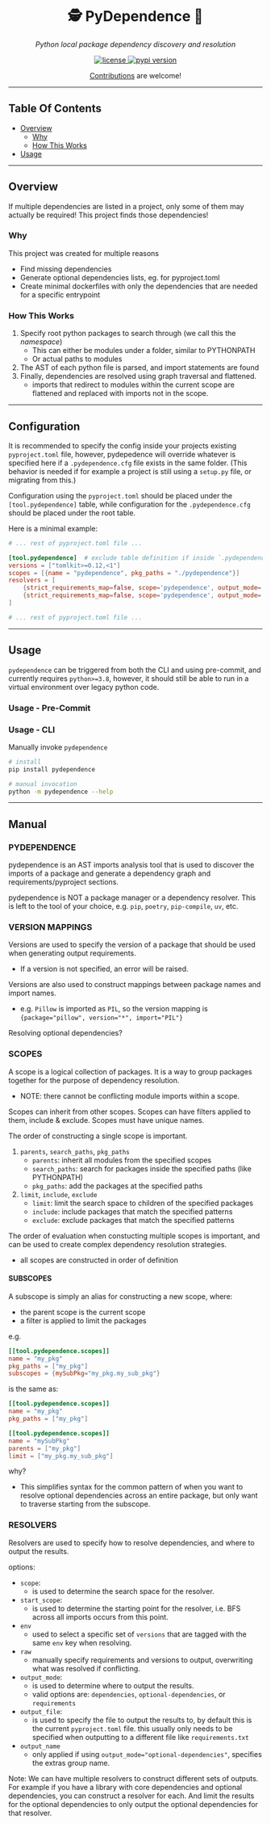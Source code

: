 
<p align="center">
    <h1 align="center">🕵️ PyDependence 🐍</h1>
    <p align="center">
        <i>Python local package dependency discovery and resolution</i>
    </p>
</p>

<p align="center">
    <a href="https://choosealicense.com/licenses/mit/" target="_blank">
        <img alt="license" src="https://img.shields.io/github/license/nmichlo/pydependence?style=flat-square&color=lightgrey"/>
    </a>
    <!-- <a href="https://pypi.org/project/pydependence" target="_blank"> -->
    <!--     <img alt="python versions" src="https://img.shields.io/pypi/pyversions/pydependence?style=flat-square"/> -->
    <!-- </a> -->
    <a href="https://pypi.org/project/pydependence" target="_blank">
        <img alt="pypi version" src="https://img.shields.io/pypi/v/pydependence?style=flat-square&color=blue"/>
    </a>
    <!-- <a href="https://github.com/nmichlo/pydependence/actions?query=workflow%3Atest"> -->
    <!--     <img alt="tests status" src="https://img.shields.io/github/workflow/status/nmichlo/pydependence/test?label=tests&style=flat-square"/> -->
    <!-- </a> -->
    <!-- <a href="https://codecov.io/gh/nmichlo/pydependence/"> -->
    <!--     <img alt="code coverage" src="https://img.shields.io/codecov/c/gh/nmichlo/pydependence?token=86IZK3J038&style=flat-square"/> -->
    <!-- </a> -->
</p>

<p align="center">
    <p align="center">
        <a href="https://github.com/nmichlo/pydependence/issues/new/choose">Contributions</a> are welcome!
    </p>
</p>

----------------------

## Table Of Contents

- [Overview](#overview)
  + [Why](#Why)
  + [How This Works](#how-this-works)
- [Usage](#usage)

----------------------

## Overview

If multiple dependencies are listed in a project, only some of them may actually be required!
This project finds those dependencies!

### Why

This project was created for multiple reasons
- Find missing dependencies
- Generate optional dependencies lists, eg. for pyproject.toml
- Create minimal dockerfiles with only the dependencies that are needed for
  a specific entrypoint 

### How This Works

1. Specify root python packages to search through (we call this the _namespace_)
   - This can either be modules under a folder, similar to PYTHONPATH
   - Or actual paths to modules
2. The AST of each python file is parsed, and import statements are found
3. Finally, dependencies are resolved using graph traversal and flattened.
   - imports that redirect to modules within the current scope
     are flattened and replaced with imports not in the scope.

----------------------

## Configuration

It is recommended to specify the config inside your projects existing `pyproject.toml`
file, however, pydepedence will override whatever is specified here if a `.pydependence.cfg`
file exists in the same folder. (This behavior is needed if for example a project is still using a
`setup.py` file, or migrating from this.)

Configuration using the `pyproject.toml` should be placed under the `[tool.pydependence]` table,
while configuration for the `.pydependence.cfg` should be placed under the root table.

Here is a minimal example:

```toml
# ... rest of pyproject.toml file ...

[tool.pydependence]  # exclude table definition if inside `.pydependence.cfg`, place all attributes at root instead.
versions = ["tomlkit>=0.12,<1"]
scopes = [{name = "pydependence", pkg_paths = "./pydependence"}]
resolvers = [
    {strict_requirements_map=false, scope='pydependence', output_mode='dependencies'},
    {strict_requirements_map=false, scope='pydependence', output_mode='optional-dependencies', output_name='all', visit_lazy=true},
]

# ... rest of pyproject.toml file ...
```

----------------------

## Usage

`pydependence` can be triggered from both the CLI and using pre-commit, and
currently requires `python>=3.8`, however, it should still be able to run in
a virtual environment over legacy python code.


### Usage - Pre-Commit

### Usage - CLI

Manually invoke `pydependence `

```bash
# install
pip install pydependence

# manual invocation
python -m pydependence --help
```

----------------------

## Manual

### PYDEPENDENCE

pydependence is an AST imports analysis tool that is used to discover the imports of a
package and generate a dependency graph and requirements/pyproject sections.

pydependence is NOT a package manager or a dependency resolver.
This is left to the tool of your choice, e.g. `pip`, `poetry`, `pip-compile`, `uv`, etc.

### VERSION MAPPINGS

Versions are used to specify the version of a package that should be used when generating output requirements.
- If a version is not specified, an error will be raised.

Versions are also used to construct mappings between package names and import names.
- e.g. `Pillow` is imported as `PIL`, so the version mapping is `{package="pillow", version="*", import="PIL"}`

Resolving optional dependencies?

### SCOPES

A scope is a logical collection of packages.
It is a way to group packages together for the purpose of dependency resolution.
- NOTE: there cannot be conflicting module imports within a scope.

Scopes can inherit from other scopes.
Scopes can have filters applied to them, include & exclude.
Scopes must have unique names.

The order of constructing a single scope is important.
   1. `parents`, `search_paths`, `pkg_paths`
      - `parents`: inherit all modules from the specified scopes
      - `search_paths`: search for packages inside the specified paths (like PYTHONPATH)
      - `pkg_paths`: add the packages at the specified paths
   2. `limit`, `include`, `exclude`
      - `limit`: limit the search space to children of the specified packages
      - `include`: include packages that match the specified patterns
      - `exclude`: exclude packages that match the specified patterns

The order of evaluation when constucting multiple scopes is important, and can
be used to create complex dependency resolution strategies.
   - all scopes are constructed in order of definition

#### SUBSCOPES

A subscope is simply an alias for constructing a new scope, where:
- the parent scope is the current scope
- a filter is applied to limit the packages

e.g.
```toml
[[tool.pydependence.scopes]]
name = "my_pkg"
pkg_paths = ["my_pkg"]
subscopes = {mySubPkg="my_pkg.my_sub_pkg"}
```

is the same as:
```toml
[[tool.pydependence.scopes]]
name = "my_pkg"
pkg_paths = ["my_pkg"]

[[tool.pydependence.scopes]]
name = "mySubPkg"
parents = ["my_pkg"]
limit = ["my_pkg.my_sub_pkg"]
```

why?
- This simplifies syntax for the common pattern of when you want to resolve optional dependencies
  across an entire package, but only want to traverse starting from the subscope.

### RESOLVERS

Resolvers are used to specify how to resolve dependencies, and where to output the results.

options:
* `scope`:
  - is used to determine the search space for the resolver.
* `start_scope`:
  - is used to determine the starting point for the resolver, i.e. BFS across all imports occurs from this point.
* `env`
  - used to select a specific set of `versions` that are tagged with the same `env` key when resolving.
* `raw`
  - manually specify requirements and versions to output, overwriting what was resolved if conflicting.
* `output_mode`:
  - is used to determine where to output the results.
  - valid options are: `dependencies`, `optional-dependencies`, or `requirements`
* `output_file`:
  - is used to specify the file to output the results to, by default this is the current `pyproject.toml` file.
    this usually only needs to be specified when outputting to a different file like `requirements.txt`
* `output_name`
  - only applied if using `output_mode="optional-dependencies"`, specifies the extras group name.

Note: We can have multiple resolvers to construct different sets of outputs. For example if you have a library
      with core dependencies and optional dependencies, you can construct a resolver for each. And limit the results
      for the optional dependencies to only output the optional dependencies for that resolver.
